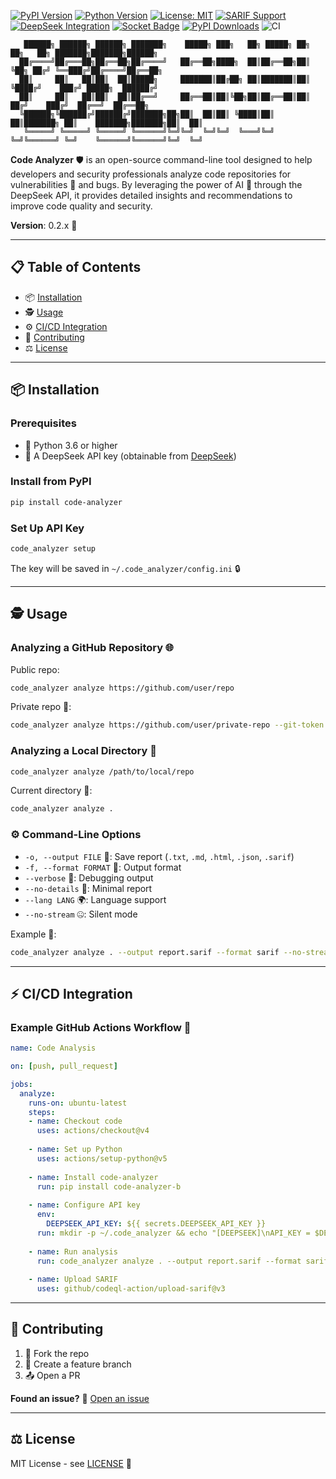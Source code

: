 [![PyPI Version](https://img.shields.io/pypi/v/code-analyzer-b.svg)](https://pypi.org/project/code-analyzer-b/)
[![Python Version](https://img.shields.io/badge/python-3.6%2B-blue)](https://www.python.org/)
[![License: MIT](https://img.shields.io/badge/License-MIT-blue.svg)](https://opensource.org/licenses/MIT)
[![SARIF Support](https://img.shields.io/badge/SARIF-2.1.0-green.svg)](https://docs.github.com/en/code-security/code-scanning/integrating-with-code-scanning/sarif-support-for-code-scanning)
[![DeepSeek Integration](https://img.shields.io/badge/DeepSeek-API-7c3aed.svg)](https://deepseek.com)
[![Socket Badge](https://socket.dev/api/badge/pypi/package/code-analyzer-b/0.2.4?artifact_id=tar-gz)](https://socket.dev/pypi/package/code-analyzer-b/overview/0.2.4/tar-gz)
[![PyPI Downloads](https://static.pepy.tech/badge/code-analyzer-b)](https://pepy.tech/projects/code-analyzer-b)
![CI](https://github.com/botirbakhtiyarov/code_analyzer-b/actions/workflows/testing.yml/badge.svg)
```
   ██████╗ ██████╗ ██████╗ ███████╗    █████╗ ███╗   ██╗ █████╗ ██╗   ██╗   ██╗ ███████╗███████╗██████╗ 
  ██╔════╝██╔═══██╗██╔══██╗██╔════╝   ██╔══██╗████╗  ██║██╔══██╗██║   ╚██╗ ██╔╝ ╚══███╔╝██╔════╝██╔══██╗
  ██║     ██║   ██║██║  ██║█████╗     ███████║██╔██╗ ██║███████║██║    ╚████╔╝    ███╔╝ █████╗  ██████╔╝
  ██║     ██║   ██║██║  ██║██╔══╝     ██╔══██║██║╚██╗██║██╔══██║██║      ██╔╝    ███╔╝  ██╔══╝  ██╔══██╗
  ╚██████╗╚██████╔╝██████╔╝███████╗██╗██║  ██║██║ ╚████║██║  ██║███████╗ ██║    ███████╗███████╗██║  ██║
   ╚═════╝ ╚═════╝ ╚═════╝ ╚══════╝╚═╝╚═╝  ╚═╝╚═╝  ╚═══╝╚═╝  ╚═╝╚══════╝ ╚═╝    ╚══════╝╚══════╝╚═╝  ╚═╝
```

**Code Analyzer** 🛡️ is an open-source command-line tool designed to help developers and security professionals analyze code repositories for vulnerabilities 🐛 and bugs. By leveraging the power of AI 🤖 through the DeepSeek API, it provides detailed insights and recommendations to improve code quality and security.

**Version**: 0.2.x 🚀

---

## 📋 Table of Contents

- 📦 [Installation](#installation)
- 🕵️ [Usage](#usage)
- ⚙️ [CI/CD Integration](#cicd-integration)
- 🤝 [Contributing](#contributing)
- ⚖️ [License](#license)

---

## 📦 Installation

### Prerequisites

- 🐍 Python 3.6 or higher
- 🔑 A DeepSeek API key (obtainable from [DeepSeek](https://www.deepseek.com/))

### Install from PyPI

```bash
pip install code-analyzer
```

### Set Up API Key

```bash
code_analyzer setup
```
The key will be saved in `~/.code_analyzer/config.ini` 🔒

---

## 🕵️ Usage

### Analyzing a GitHub Repository 🌐

Public repo:
```bash
code_analyzer analyze https://github.com/user/repo
```

Private repo 🔐:
```bash
code_analyzer analyze https://github.com/user/private-repo --git-token YOUR_TOKEN
```

### Analyzing a Local Directory 📂

```bash
code_analyzer analyze /path/to/local/repo
```

Current directory 🔄:
```bash
code_analyzer analyze .
```

### ⚙️ Command-Line Options

- `-o, --output FILE` 💾: Save report (`.txt`, `.md`, `.html`, `.json`, `.sarif`)
- `-f, --format FORMAT` 🎨: Output format
- `--verbose` 📢: Debugging output
- `--no-details` 🚫: Minimal report
- `--lang LANG` 🌍: Language support
- `--no-stream` 🤐: Silent mode

Example 🧪:
```bash
code_analyzer analyze . --output report.sarif --format sarif --no-stream --lang uz
```

---

## ⚡ CI/CD Integration

### Example GitHub Actions Workflow 🤖

```yaml
name: Code Analysis

on: [push, pull_request]

jobs:
  analyze:
    runs-on: ubuntu-latest
    steps:
    - name: Checkout code 
      uses: actions/checkout@v4
    
    - name: Set up Python 
      uses: actions/setup-python@v5
    
    - name: Install code-analyzer 
      run: pip install code-analyzer-b
    
    - name: Configure API key 
      env:
        DEEPSEEK_API_KEY: ${{ secrets.DEEPSEEK_API_KEY }}
      run: mkdir -p ~/.code_analyzer && echo "[DEEPSEEK]\nAPI_KEY = $DEEPSEEK_API_KEY" > ~/.code_analyzer/config.ini
    
    - name: Run analysis 
      run: code_analyzer analyze . --output report.sarif --format sarif --no-stream --lang en
    
    - name: Upload SARIF 
      uses: github/codeql-action/upload-sarif@v3
```

---

## 🤝 Contributing

1. 🍴 Fork the repo
2. 🌱 Create a feature branch
3. 📤 Open a PR

**Found an issue?** 🐛 [Open an issue](https://github.com/BotirBakhtiyarov/code_analyzer-b/issues)

---

## ⚖️ License

MIT License - see [LICENSE](LICENSE) 📜
